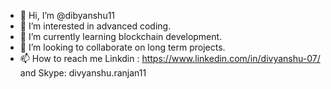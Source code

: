 - 👋 Hi, I’m @dibyanshu11
- 👀 I’m interested in advanced coding.
- 🌱 I’m currently learning blockchain development.
- 💞️ I’m looking to collaborate on  long term  projects.
- 📫 How to reach me Linkdin : https://www.linkedin.com/in/divyanshu-07/ and Skype: divyanshu.ranjan11

<!---
dibyanshu11/dibyanshu11 is a ✨ special ✨ repository because its `README.md` (this file) appears on your GitHub profile.
You can click the Preview link to take a look at your changes.
--->
